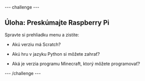 \--- challenge \---

## Úloha: Preskúmajte Raspberry Pi

Spravte si prehliadku menu a zistite:

+ Akú verziu má Scratch?

+ Akú hru v jazyku Python si môžete zahrať?

+ Aká je verzia programu Minecraft, ktorý môžete programovať?

\--- /challenge \---